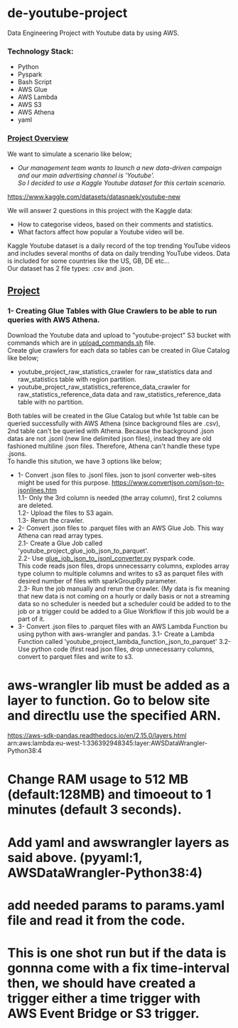 # de-youtube-project
Data Engineering Project with Youtube data by using AWS.

### Technology Stack:
* Python
* Pyspark
* Bash Script
* AWS Glue
* AWS Lambda
* AWS S3
* AWS Athena
* yaml

### <ins>Project Overview
We want to simulate a scenario like below;

* *Our management team wants to launch a new data-driven campaign and our main advertising channel is 'Youtube'.<br>
So I decided to use a Kaggle Youtube dataset for this certain scenario.*

https://www.kaggle.com/datasets/datasnaek/youtube-new

We will answer 2 questions in this project with the Kaggle data:
* How to categorise videos, based on their comments and statistics.
* What factors affect how popular a Youtube video will be.

Kaggle Youtube dataset is a daily record of the top trending YouTube videos and includes several months of data on daily trending YouTube videos. Data is included for some countries like the US, GB, DE etc... <br>
Our dataset has 2 file types: .csv and .json.


## <ins>Project
### 1- Creating Glue Tables with Glue Crawlers to be able to run queries with AWS Athena.
Download the Youtube data and upload to "youtube-project" S3 bucket with commands which are in [upload_commands.sh](https://github.com/erensakarya/de-youtube-project/blob/main/upload_commands.sh) file.<br>
Create glue crawlers for each data so tables can be created in Glue Catalog like below;
* youtube_project_raw_statistics_crawler for raw_statistics data and raw_statistics table with region partition.
* youtube_project_raw_statistics_reference_data_crawler for raw_statistics_reference_data data and raw_statistics_reference_data table with no partition.

Both tables will be created in the Glue Catalog but while 1st table can be queried successfully with AWS Athena (since background files are .csv), 2nd table can't be queried with Athena. Because the background .json datas are not .jsonl (new line delimited json files), instead they are old fashioned multiline .json files. Therefore, Athena can't handle these type .jsons.<br>
To handle this sitution, we have 3 options like below;
* 1- Convert .json files to .jsonl files. json to jsonl converter web-sites might be used for this purpose. https://www.convertjson.com/json-to-jsonlines.htm <br>
	1.1- Only the 3rd column is needed (the array column), first 2 columns are deleted. <br>
	1.2- Upload the files to S3 again. <br>
	1.3- Rerun the crawler.
* 2- Convert .json files to .parquet files with an AWS Glue Job. This way Athena can read array types. <br>
	2.1- Create a Glue Job called 'youtube_project_glue_job_json_to_parquet'. <br>
	2.2- Use [glue_job_json_to_jsonl_converter.py](https://github.com/erensakarya/de-youtube-project/blob/main/glue_job_json_to_jsonl_converter.py) pyspark code.<br>
 	This code reads json files, drops unnecessarry columns, explodes array type column to multiple columns and writes to s3 as parquet files with desired number of files with 	sparkGroupBy parameter. <br>
  	2.3- Run the job manually and rerun the crawler. (My data is fix meaning that new data is not coming on a hourly or daily basis or not a streaming data so no scheduler is 	needed but a scheduler could be added to to the job or a trigger could be added to a Glue Workflow if this job would be a part of it.
* 3- Convert .json files to .parquet files with an AWS Lambda Function bu using python with aws-wrangler and pandas.
	3.1- Create a Lambda Function called 'youtube_project_lambda_function_json_to_parquet'
	3.2- Use python code (first read json files, drop unnecessarry columns, convert to parquet files and write to s3.
# aws-wrangler lib must be added as a layer to function. Go to below site and directlu use the specified ARN.
https://aws-sdk-pandas.readthedocs.io/en/2.15.0/layers.html
arn:aws:lambda:eu-west-1:336392948345:layer:AWSDataWrangler-Python38:4

# Change RAM usage to 512 MB (default:128MB) and timoeout to 1 minutes (default 3 seconds).

# Add yaml and awswrangler layers as said above. (pyyaml:1, AWSDataWrangler-Python38:4)

# add needed params to params.yaml file and read it from the code.

# This is one shot run but if the data is gonnna come with a fix time-interval then, we should have created a trigger either a time trigger with AWS Event Bridge or S3 trigger. 

